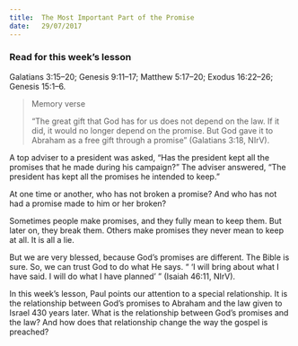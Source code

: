 ```yaml
---
title:  The Most Important Part of the Promise
date:   29/07/2017
---
```


### Read for this week’s lesson
Galatians 3:15–20; Genesis 9:11–17; Matthew 5:17–20; Exodus 16:22–26; Genesis 15:1–6.

> <p>Memory verse</p>
> “The great gift that God has for us does not depend on the law. If it did, it would no longer depend on the promise. But God gave it to Abraham as a free gift through a promise” (Galatians 3:18, NIrV).

A top adviser to a president was asked, “Has the president kept all the promises that he made during his campaign?” The adviser answered, “The president has kept all the promises he intended to keep.”

At one time or another, who has not broken a promise? And who has not had a promise made to him or her broken?

Sometimes people make promises, and they fully mean to keep them. But later on, they break them. Others make promises they never mean to keep at all. It is all a lie.

But we are very blessed, because God’s promises are different. The Bible is sure. So, we can trust God to do what He says. “ ‘I will bring about what I have said. I will do what I have planned’ ” (Isaiah 46:11, NIrV).

In this week’s lesson, Paul points our attention to a special relationship. It is the relationship between God’s promises to Abraham and the law given to Israel 430 years later. What is the relationship between God’s promises and the law? And how does that relationship change the way the gospel is preached?